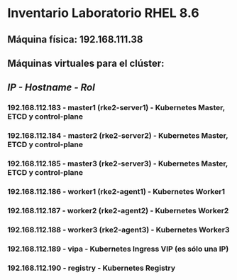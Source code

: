 # Inventario Laboratorio RHEL 8.6

## Máquina física: 192.168.111.38

## Máquinas virtuales para el clúster:

## *IP - Hostname - Rol*

### 192.168.112.183	- master1 (rke2-server1) - Kubernetes Master, ETCD y control-plane

### 192.168.112.184	- master2 (rke2-server2) - Kubernetes Master, ETCD y control-plane

### 192.168.112.185	- master3 (rke2-server3) - Kubernetes Master, ETCD y control-plane

### 192.168.112.186	- worker1 (rke2-agent1) - Kubernetes Worker1

### 192.168.112.187	- worker2 (rke2-agent2) - Kubernetes Worker2

### 192.168.112.188	- worker3 (rke2-agent3) - Kubernetes Worker3

### 192.168.112.189	- vipa - Kubernetes Ingress VIP (es sólo una IP)

### 192.168.112.190	- registry - Kubernetes Registry

